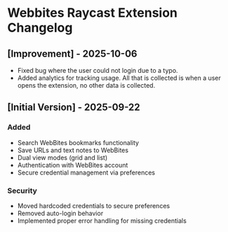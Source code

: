 # Webbites Raycast Extension Changelog

## [Improvement] - 2025-10-06

- Fixed bug where the user could not login due to a typo.
- Added analytics for tracking usage. All that is collected is when a user opens the extension, no other data is collected.

## [Initial Version] - 2025-09-22

### Added

- Search WebBites bookmarks functionality
- Save URLs and text notes to WebBites
- Dual view modes (grid and list)
- Authentication with WebBites account
- Secure credential management via preferences

### Security

- Moved hardcoded credentials to secure preferences
- Removed auto-login behavior
- Implemented proper error handling for missing credentials
